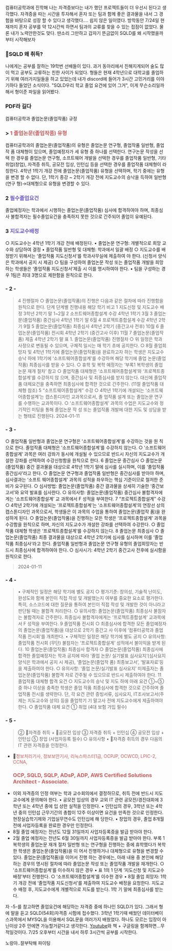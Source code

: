 <p>컴퓨터공학과에 진학해 나는 자격증보다는 내가 했던 프로젝트들이 더 우선시 된다고 생각했다. 자격증을 따는 시간을 투자해서 혼자 또는 팀과 함께 좋은 결과물을 내서 그 경험을 바탕으로 성장 할 수 있다고 생각했다....
쉽지 않은 일이였다. 방학동안 7/24일 현재까지 혼자 공부를 약 12시간씩 하면서 팀과의 교류를 찾을 수 있는 접점이 없었다. 물론 내가 노력안한것도 맞다. 딴소리 그만하고 갑자기 뜬금없이 SQLD를 왜 시작했을까 부터 시작해보자</p>
<h3 id="📌sqld-왜-취득">📌SQLD 왜 취득?</h3>
<p>나에게는 공부를 잘하는 19학번 선배들이 있다. 과거 동아리에서 친해지게되어 술도 많이 먹고 공부도 교류하는 친한 사이가 되었다. 형들은 현재 4학년으로 대학교를 졸업하기 위해 여러가지일들을 하고 있었는데 내가 discord에 들어가 3시간 고민거리를 이야기하다 들었던 소식이다. &quot;SQLD우리 학교 졸업 요건에 있어 그거&quot;, 이게 무슨소리일까 해서 형이준 파일을 읽어봤다. </p>
<h3 id="pdf라-길다">PDF라 길다</h3>
<p>컴퓨터공학과 졸업논문(졸업작품) 규정</p>
<h3 id="span-stylecolorindianred1-졸업논문졸업작품-유형span">&gt; <span style="color: indianred;">1 졸업논문(졸업작품) 유형</span></h3>
<p>컴퓨터공학과의 졸업논문(졸업작품)의 유형은 졸업논문 연구형, 졸업작품 일반형, 졸업작
품 대체형이 있으며, 졸업예정자가 세 유형 중 하나를 선택한다. 연구논문 작성을 선택
한 경우를 졸업논문 연구형, 소프트웨어 개발을 선택한 경우를 졸업작품 일반형, 기타
취업(창업), 자격증 취득, 공모전 입상, 인턴십 등을 선택한 경우를 졸업작품 대체형이
라 칭한다.
4학년 1학기 개강 전에 졸업논문(졸업작품) 유형을 선택하며, 학기 중에는 유형을 변경
할 수 없다. 단, 1학기 종강 ~ 2학기 개강 전에 지도교수의 승낙을 득하여 일반형(연구
형)→대체형으로 유형을 변경할 수 있다.</p>
<h3 id="2-span-stylecolorslateblue필수졸업요건span">2 <span style="color: slateblue;">필수졸업요건</span></h3>
<p>졸업예정자는 학과에서 시행하는 졸업논문(졸업작품) 심사에 합격하여야 하며, 최종심
사 불합격자는 필수졸업요건을 충족하지 못한 것으로 간주되어 졸업이 유예된다.</p>
<h3 id="3--span-stylecolorslateblue지도교수배정span">3  <span style="color: slateblue;">지도교수배정</span></h3>
<p>○ 지도교수는 4학년 1학기 개강 전에 배정된다.
• 졸업논문 연구형: 개별적으로 희망 교수와 상담하여 결정
• 졸업작품 일반형 및 대체형: 학과에서 일괄 배정
○ 지도교수를 배정받기 위해서는 ‘졸업작품 지도신청서’를 학과사무실에 제출하여
야 한다. (신청서 양식은 학과에서 공지 시 제공)
○ 팀을 구성하여 졸업논문 작성 또는 졸업작품 개발을 희망하는 학생들은 ‘졸업작품
지도신청서’제출 시 이를 명시하여야 한다.
• 팀을 구성하는 경우 1팀은 최대 3명으로 제한함을 원칙으로 한다.</p>
<h3 id="--2--">- 2 -</h3>
<blockquote>
<p>4 진행절차
○ 졸업논문(졸업작품)의 진행은 다음과 같은 절차에 따라 진행함을 원칙으로 한다.
단계 단계별 진행내용 해당 학기 비고
1 지도신청 및 지도교수 배정 3학년 2학기 말 1~2월
2 소프트웨어종합설계 수강 4학년 1학기 3월
3 졸업논문(졸업작품) 중간심사 4학년 1학기 말 6월
4 프로젝트종합설계 수강 4학년 2학기 9월
5 졸업논문(졸업작품) 최종심사 4학년 2학기 (중간고사 전후) 10월
6 졸업논문(졸업작품) 전시회 4학년 2학기 (중간고사 이후) 11월
7 졸업논문(졸업작품) 제출 4학년 2학기 말
표 1. 졸업논문(졸업작품) 진행절차
○ 위 일정은 학과 사정으로 변동될 수 있으며, 구체적 일시는 매 학기 초에 공지한다.
○ 8월 졸업희망자 및 4학년 1학기에 졸업논문(졸업작품)을 완료하고자 하는 학생은
지도교수 승낙 하에 1학기에 ‘소프트웨어종합설계’를 수강하며 해당 학기에 졸업
논문(졸업작품) 최종심사를 받을 수 있다.
○ 휴학 및 복학 예정자는 ‘부록1 복학생의 졸업논문 재개 절차’ 참고
○ 졸업작품 대체형은 ‘소프트웨어종합설계’와 ‘프로젝트종합설계’를 수강하지 않
으며, 중간심사 및 최종심사를 받지 않는다. 대신에 졸업작품 대체요건을 충족하면
최종심사에 합격한 것으로 간주한다. (11절 졸업작품 대체형 참조)
5 “소프트웨어종합설계” 수강
○ 4학년 1학기에 개설되는 ‘소프트웨어종합설계’는 캡스톤디자인 교과목으로서, 졸
업작품 설계 또는 졸업논문 연구를 수행하는 교과목이다.
○ ‘소프트웨어종합설계’ 과목의 수업은 지도교수와 정기적인 미팅을 통해 졸업논문 작
성 또는 졸업작품 개발에 대한 지도 및 상담을 받는 형태로 진행된다.
2024-01-11</p>
</blockquote>
<h3 id="--3--">- 3 -</h3>
<p>○ 졸업작품 일반형과 졸업논문 연구형은 ‘소프트웨어종합설계’를 수강하는 것을 원
칙으로 한다. 졸업작품 대체형은 ‘소프트웨어종합설계’를 수강하지 않는다.
○ ‘소프트웨어종합설계’ 과목은 여러 강좌가 동시에 개설될 수 있으므로 반드시 자신의
지도교수가 개설한 강좌를 선택하여 수강신청함을 원칙으로 한다.
6 졸업논문 중간심사
○ 졸업논문(졸업작품) 중간 결과물을 대상으로 4학년 1학기 말에 심사를 실시하며,
이를 ‘졸업작품 중간심사’라고 한다.
○ 졸업논문 연구형과 졸업작품 일반형은 중간심사를 받아야 하며, 심사결과는 ‘소프트
웨어종합설계’ 과목의 성적을 좌우하는 핵심 기준이므로 철저한 준비가 요구된다.
○ 심사방법: 졸업논문(졸업작품) 중간 결과물을 상세히 기술한 ‘중간보고서’와 요약
발표를 심사한다.
○ 유의사항: 졸업논문(졸업작품) 중간심사 불합격자에게는 ‘소프트웨어종합설계’ 교
과목에서 F 성적을 부여한다.
7 “프로젝트종합설계” 수강
○ 4학년 2학기에 개설되는 ‘프로젝트종합설계’는 ‘소프트웨어종합설계’의 연장선
상의 캡스톤디자인 과목으로서, 학생들은 이 과목의 수업을 통하여 졸업논문(졸업작
품)을 완성하게 된다.
○ 졸업논문(졸업작품)을 진행하는 모든 학생은 ‘프로젝트종합설계’ 과목을 수강함을
원칙으로 하며, 자신의 지도교수가 개설한 강좌를 선택하여 수강한다.
○ 졸업작품 대체형 학생은 ‘프로젝트종합설계’를 수강하지 않는다.
8 졸업논문 최종심사
○ 졸업논문(졸업작품) 최종 결과물을 대상으로 4학년 2학기에 심사를 실시하며
이를 ‘졸업작품 최종심사’라고 한다. 졸업작품 일반형과 졸업논문 연구형 유형의
졸업희망자는 반드시 최종심사에 합격하여야 한다.
○ 심사시기: 4학년 2학기 중간고사 전후에 실시함을 원칙으로 한다.</p>
<blockquote>
<p>2024-01-11</p>
</blockquote>
<h3 id="--4--">- 4 -</h3>
<blockquote>
<p>• 구체적인 일정은 해당 학기에 별도 공지
○ 평가기준: 창의성, 기술적 난이도, 완성도와 함께 본인이 직접 작성 및 개발했는지
여부를 중요한 요소로 평가한다. 특히, 소스코드에 대한 질문을 통하여 본인이 직접
작성 및 개발한 것이 아니라고 판단될 때는 불합격 처리한다.
○ 유의사항: 졸업논문(졸업작품) 최종심사 불참자는 불합격자로 간주한다. 최종심사
불합격자에게는 ‘프로젝트종합설계’ 교과목에서 F 성적을 부여한다.
9 졸업작품 전시회
○ 최종심사에 합격한 모든 졸업예정자의 졸업논문(졸업작품)을 대상으로 2학기 중간고
사 이후에 ‘컴퓨터공학과 졸업작품 전시회’를 개최한다.
• 구체적인 일정은 해당 학기에 별도 공지
○ 유의사항: 졸업작품 전시회 (무단) 불참자는 ‘프로젝트종합설계’ 성적에서 불이익을
받게 된다.
10 졸업논문(졸업작품) 최종심사 합격자
○ 졸업논문(졸업작품) 최종심사에 합격한 졸업예정자는 학과 공지에 따라 ‘졸업 논문/
실기발표 심사요지’(심사요지 양식은 학과에서 공지 시 제공), ‘졸업논문(졸업작
품) 최종보고서’, ‘발표자료’등을 제출하여야 한다.
○ 유의사항: ‘졸업 논문/실기발표 심사요지’ 미제출자는 졸업논문(졸업작품) 불합격
자로 간주될 수 있으므로 반드시 제출하여야 한다.
11 졸업작품 대체형 합격 요건
○ 지도교수의 승낙 및 지도 하에 아래 요건 ①~⑤ 중 하나 이상을 충족한 학생은 졸업
작품 최종심사에 합격한 것으로 간주하며 졸업작품 전시를 생략한다. 단, 각 요건
관련 증빙서류, 심사요지, IT조사보고서(주제는 지도교수와 상의) 등을 졸업학기 기
말고사 전에 지도교수에게 제출하여야 한다.
○ 졸업작품 대체 요건
① 취업 (4대 보험 가입 필수)</p>
</blockquote>
<h3 id="--5--">- 5 -</h3>
<blockquote>
<p>② 📌자격증 취득 + 📌공모전 입상
③ 자격증 취득 + 인턴십
④ 공모전 입상 + 인턴십
⑤ 창업 (사업자등록 필수)
○ 유의사항
• 📌자격증 취득의 경우 다음의 IT 관련 자격증을 인정한다.</p>
</blockquote>
<ul>
<li>📌<span style="color: indianred;">정보처리기사, 정보보안기사, 리눅스마스터1급, OCPJP, OCWCD, LPIC-2, CCNA,<h3 id="ocp-sqld-sqlp-adsp-adp-aws-certified-solutions-architect---associatespan">OCP, SQLD, SQLP, ADsP, ADP, AWS Certified Solutions Architect - Associate.</span></h3>
</li>
<li>이외 자격증의 인정 여부는 학과 교수회의에서 결정하므로, 취득 전에 반드시
지도교수에게 문의해야 한다.
• 공모전 입상의 경우 교외 IT 관련 공모전/경진대회에 3학년 또는 4학년 중에 입
상한 실적을 인정한다.
• 인턴십의 경우, 3학년 또는 4학년 중의 인턴섭 근무기간의 총합이 12주 이상이면
요건을 만족한 것으로 인정한다. 현장실습학기제와 기업실무연수도 인턴십에 해
당한다.
• 창업의 경우, 졸업 8개월 전에 사업자등록을 완료한 경우만 인정한다.</li>
<li>8월 졸업 예정자는 전년도 12월 31일까지 사업자등록증을 발급 받아야 한다.</li>
<li>2월 졸업 예정자는 전년도 6월 30일까지 사업자등록증을 발급 받아야 한다.
부록 1 복학생의 졸업논문 재개 절차
일반형 또는 연구형을 진행하는 중에 휴학했다가 복학한 학생은 졸업논문(졸업작품)을 이
어서 진행하거나 대체형으로 유형을 변경할 수 있다. 졸업논문(졸업작품)을 이어서 진행
하는 경우에는, 아래 내용 중 본인에 해당하는 경우의 명시된 절차에 따라 졸업논문 작성
또는 졸업작품 개발을 재개한다.
○ ‘소프트웨어종합설계’를 이수하지 않은 경우
• 표 1의 1 단계 ‘지도신청 및 지도교수 배정’부터 진행한다.
○ ‘소프트웨어종합설계’를 이수한 경우
• 8월 졸업 희망자: 1학기 개강 전에 ‘졸업작품 지도신청서’를 제출하여 지도교수
배정을 요청한다. 지도교수 배정 후, 지도교수에게 개별적으로 지도를 받는다. 1학
기 말에 최종심사를 받는다.</li>
</ul>
<p>자 -5-를 참고하면 졸업요건에 해당하는 자격증 중에 하나인 SQLD가 있다. 그래서 형에 말을 듣고 SQLD(54회)자격증 시험에 접수했다. 3학년 1학기때 배웠던 데이터베이스과목에서 MYSQL을 이용해서 SQL문을 여러가지 배웠었다. 하나도 모르는 입장이 아닌이상 2주 안에면 가능할거같다고 생각한다. <a href="https://www.youtube.com/results?search_query=SQLD">Youtube</a>와 책 + 구글링을 함께하면...무적일것이다. 7/25 오후부터 시간을 내서 하루 3시간씩 공부를 시작한다.
<img alt="" src="https://velog.velcdn.com/images/mi_nini/post/1a29b03f-4c37-473e-a562-c7dfd0c842de/image.jpg" /></p>
<p>노랑아..잘부탁해 파이팅 </p>